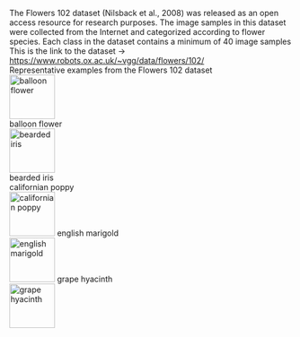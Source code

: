 The Flowers 102 dataset (Nilsback et al., 2008) was released as an open access resource for research purposes. The image samples in this dataset were collected from the Internet and categorized according to flower species. Each class in the dataset contains a minimum of 40 image samples
This is the link to the dataset -> https://www.robots.ox.ac.uk/~vgg/data/flowers/102/
<br> Representative examples from the Flowers 102 dataset
<br> <img width="81" height="79" alt="balloon flower" src="https://github.com/user-attachments/assets/9e8c520b-795f-4d71-a7e4-92eec5ba8e4f" /> <br> balloon flower  
<img width="81" height="79" alt="bearded iris" src="https://github.com/user-attachments/assets/32e0966e-0dba-4833-af74-3fc051a065ad" /> <br> bearded iris   
californian poppy <br> <img width="81" height="79" alt="californian poppy" src="https://github.com/user-attachments/assets/d3ef6d96-ab5a-442d-895a-2e0c6759f988" />
english marigold <br> <img width="81" height="79" alt="english marigold" src="https://github.com/user-attachments/assets/74cc7f1a-5c5d-4307-8e77-b8df7d07e171" />
grape hyacinth <br> <img width="81" height="79" alt="grape hyacinth" src="https://github.com/user-attachments/assets/a8d4173a-c238-482f-acc3-7f73fb8aba85" />




